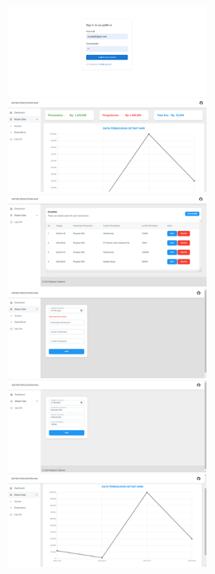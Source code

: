 <img alt="coding" width="400" src="https://github.com/ekopurnama25/sistem-pencatatan/blob/master/img/Capture_01.PNG" />
<br/>
<img alt="coding" width="400" src="https://github.com/ekopurnama25/sistem-pencatatan/blob/master/img/Capture_02.PNG" />
<br/>
<img alt="coding" width="400" src="https://github.com/ekopurnama25/sistem-pencatatan/blob/master/img/Capture_03.PNG" />
<br/>
<img alt="coding" width="400" src="https://github.com/ekopurnama25/sistem-pencatatan/blob/master/img/Capture_04.PNG" />
<br/>
<img alt="coding" width="400" src="https://github.com/ekopurnama25/sistem-pencatatan/blob/master/img/Capture_05.PNG" />
<br/>
<img alt="coding" width="400" src="https://github.com/ekopurnama25/sistem-pencatatan/blob/master/img/Capture_06.PNG" />
